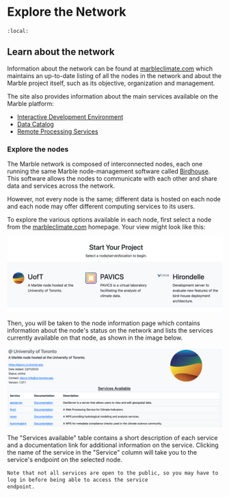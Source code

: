 # Explore the Network

```{contents}
:local:
```

## Learn about the network

Information about the network can be found at [marbleclimate.com](https://marbleclimate.com) which maintains an up-to-date 
listing of all the nodes in the network and about the Marble project itself, such as its objective, organization and
management.

The site also provides information about the main services available on the Marble platform:

<!-- # TODO: update the tutorial links below as needed when they're added later -->

- [Interactive Development Environment](ide.md)
- [Data Catalog](data_catalog.md)
- [Remote Processing Services](remote_processing.md)

### Explore the nodes

The Marble network is composed of interconnected nodes, each one running the same Marble node-management software called [Birdhouse](https://github.com/bird-house). This
software allows the nodes to communicate with each other and share data and services across the network. 

However, not every node is the same; different data is hosted on each node and each node may offer different computing 
services to its users. 

To explore the various options available in each node, first select a node from the 
[marbleclimate.com](https://marbleclimate.com) homepage. Your view might look like this:

![Node Description Item](images/node-description-item.png)

Then, you will be taken to the node information page which contains information about the node's status on the network and
lists the services currently available on that node, as shown in the image below. 

![Node Information](images/node-services.png)

The "Services available" table contains a short description of each service and a documentation link for additional information on
the service. Clicking the name of the service in the "Service" column will take you to the service's endpoint on the selected node.

```{note}
Note that not all services are open to the public, so you may have to log in before being able to access the service
endpoint.
```
